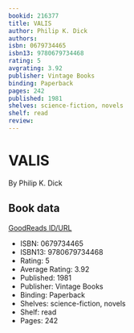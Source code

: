 ```yaml
---
bookid: 216377
title: VALIS
author: Philip K. Dick
authors: 
isbn: 0679734465
isbn13: 9780679734468
rating: 5
avgrating: 3.92
publisher: Vintage Books
binding: Paperback
pages: 242
published: 1981
shelves: science-fiction, novels
shelf: read
review: 
---
```


# VALIS

By Philip K. Dick

## Book data

[GoodReads ID/URL](https://www.goodreads.com/book/show/216377)

- ISBN: 0679734465
- ISBN13: 9780679734468
- Rating: 5
- Average Rating: 3.92
- Published: 1981
- Publisher: Vintage Books
- Binding: Paperback
- Shelves: science-fiction, novels
- Shelf: read
- Pages: 242

